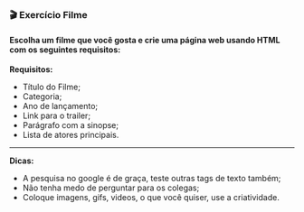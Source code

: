 ### 🎬 Exercício Filme

#### Escolha um filme que você gosta e crie uma página web usando HTML com os seguintes requisitos:

**Requisitos:**
- Título do Filme;
- Categoria;
- Ano de lançamento;
- Link para o trailer;
- Parágrafo com a sinopse;
- Lista de atores principais.

--- 

**Dicas:**
- A pesquisa no google é de graça, teste outras tags de texto também;
- Não tenha medo de perguntar para os colegas;
- Coloque imagens, gifs, videos, o que você quiser, use a criatividade.
